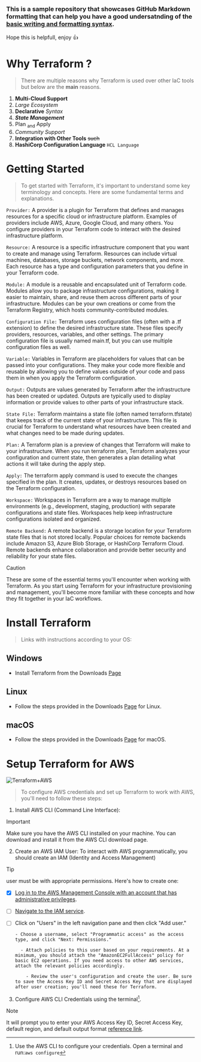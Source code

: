 ### This is a sample repository that showcases GitHub Markdown formatting that can help you have a good undersatnding of the [basic writing and formatting syntax](https://docs.github.com/en/get-started/writing-on-github/getting-started-with-writing-and-formatting-on-github/basic-writing-and-formatting-syntax). 
Hope this is helpfull, enjoy :+1:

# Why Terraform ?

> There are multiple reasons why Terraform is used over other IaC tools but below are the **main** reasons.

1. **Multi-Cloud Support**
2. *Large Ecosystem*
3. **Declarative** _Syntax_
4. ***State Management***
5. Plan <sub>and</sub> Apply
6. _Community Support_
7. **Integration with Other Tools** ~~such~~
8. **HashiCorp Configuration Language** `HCL Language`


# Getting Started

> To get started with Terraform, it's important to understand some key terminology and concepts. Here are some fundamental terms and explanations.

`Provider:` A provider is a plugin for Terraform that defines and manages resources for a specific cloud or infrastructure platform. Examples of providers include AWS, Azure, Google Cloud, and many others. You configure providers in your Terraform code to interact with the desired infrastructure platform.

`Resource:` A resource is a specific infrastructure component that you want to create and manage using Terraform. Resources can include virtual machines, databases, storage buckets, network components, and more. Each resource has a type and configuration parameters that you define in your Terraform code.

`Module:` A module is a reusable and encapsulated unit of Terraform code. Modules allow you to package infrastructure configurations, making it easier to maintain, share, and reuse them across different parts of your infrastructure. Modules can be your own creations or come from the Terraform Registry, which hosts community-contributed modules.

`Configuration File:` Terraform uses configuration files (often with a .tf extension) to define the desired infrastructure state. These files specify providers, resources, variables, and other settings. The primary configuration file is usually named main.tf, but you can use multiple configuration files as well.

`Variable:` Variables in Terraform are placeholders for values that can be passed into your configurations. They make your code more flexible and reusable by allowing you to define values outside of your code and pass them in when you apply the Terraform configuration.

`Output:` Outputs are values generated by Terraform after the infrastructure has been created or updated. Outputs are typically used to display information or provide values to other parts of your infrastructure stack.

`State File:` Terraform maintains a state file (often named terraform.tfstate) that keeps track of the current state of your infrastructure. This file is crucial for Terraform to understand what resources have been created and what changes need to be made during updates.

`Plan:` A Terraform plan is a preview of changes that Terraform will make to your infrastructure. When you run terraform plan, Terraform analyzes your configuration and current state, then generates a plan detailing what actions it will take during the apply step.

`Apply:` The terraform apply command is used to execute the changes specified in the plan. It creates, updates, or destroys resources based on the Terraform configuration.

`Workspace:` Workspaces in Terraform are a way to manage multiple environments (e.g., development, staging, production) with separate configurations and state files. Workspaces help keep infrastructure configurations isolated and organized.

`Remote Backend:` A remote backend is a storage location for your Terraform state files that is not stored locally. Popular choices for remote backends include Amazon S3, Azure Blob Storage, or HashiCorp Terraform Cloud. Remote backends enhance collaboration and provide better security and reliability for your state files.

> [!CAUTION] 
These are some of the essential terms you'll encounter when working with Terraform. As you start using Terraform for your infrastructure provisioning and management, you'll become more familiar with these concepts and how they fit together in your IaC workflows.

# Install Terraform

> Links with instructions according to your OS:

## Windows

- Install Terraform from the Downloads [Page](https://developer.hashicorp.com/terraform/downloads)

## Linux

- Follow the steps provided in the Downloads [Page](https://developer.hashicorp.com/terraform/downloads) for Linux.

## macOS

- Follow the steps provided in the Downloads [Page](https://developer.hashicorp.com/terraform/downloads) for macOS.

  
# Setup Terraform for AWS
![Terraform+AWS](https://www.pedroalonso.net/static/2a6861df2748123c1a77570b3ecf385b/e9d78/tf-aws.webp)

> To configure AWS credentials and set up Terraform to work with AWS, you'll need to follow these steps:

1. Install AWS CLI (Command Line Interface):

> [!IMPORTANT]
> Make sure you have the AWS CLI installed on your machine. You can download and install it from the AWS CLI download page.

2. Create an AWS IAM User:
To interact with AWS programmatically, you should create an IAM (Identity and Access Management)
> [!TIP]
> user must be  with appropriate permissions.
Here's how to create one:

  - [x] [Log in to the AWS Management Console with an account that has administrative privileges]([url](https://aws.amazon.com/console/)).

  - [ ] [Navigate to the IAM service]([url](https://aws.amazon.com/iam/)).

  - [ ] Click on "Users" in the left navigation pane and then click "Add user."
  
        - Choose a username, select "Programmatic access" as the access type, and click "Next: Permissions."
    
          - Attach policies to this user based on your requirements. At a minimum, you should attach the "AmazonEC2FullAccess" policy for basic EC2 operations. If you need access to other AWS services, attach the relevant policies accordingly.
      
            - Review the user's configuration and create the user. Be sure to save the Access Key ID and Secret Access Key that are displayed after user creation; you'll need these for Terraform.

3. Configure AWS CLI Credentials using the terminal[^1].

[^1]: Use the AWS CLI to configure your credentials. Open a terminal and run:`aws configure`

> [!Note]
> It will prompt you to enter your AWS Access Key ID, Secret Access Key, default region, and default output format [reference link](https://docs.aws.amazon.com/IAM/latest/UserGuide/id_credentials_access-keys.html).



